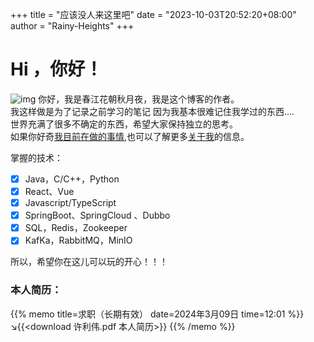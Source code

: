 +++
title = "应该没人来这里吧"
date = "2023-10-03T20:52:20+08:00"
author = "Rainy-Heights"
+++

# Hi ，你好！

![img](default.png)
你好，我是春江花朝秋月夜，我是这个博客的作者。<br/>我这样做是为了记录之前学习的笔记 因为我基本很难记住我学过的东西....<br/>
世界充满了很多不确定的东西，希望大家保持独立的思考。<br/>如果你好奇[我目前在做的事情](https://todreamr.github.io/tasks/%E5%AD%A6%E4%B9%A0%E8%AE%A1%E5%88%92/),也可以了解更多[关于我](https://todreamr.github.io/about/)的信息。

掌握的技术：

* [X] Java，C/C++，Python
* [X] React、Vue
* [X] Javascript/TypeScript
* [X] SpringBoot、SpringCloud 、Dubbo
* [X] SQL，Redis，Zookeeper
* [X] KafKa，RabbitMQ，MinIO

所以，希望你在这儿可以玩的开心！！！

### 本人简历：

{{% memo title=求职（长期有效） date=2024年3月09日 time=12:01 %}}
↘{{<download 许利伟.pdf 本人简历>}}
{{% /memo %}}
